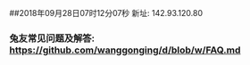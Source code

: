 ##2018年09月28日07时12分07秒 新址: 142.93.120.80
### 兔友常见问题及解答: https://github.com/wanggonging/d/blob/w/FAQ.md

